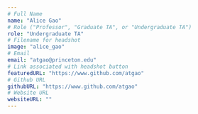 ```yaml
---
# Full Name
name: "Alice Gao"
# Role ("Professor", "Graduate TA", or "Undergraduate TA")
role: "Undergraduate TA"
# Filename for headshot
image: "alice_gao"
# Email
email: "atgao@princeton.edu"
# Link associated with headshot button
featuredURL: "https://www.github.com/atgao"
# Github URL
githubURL: "https://www.github.com/atgao"
# Website URL
websiteURL: ""
---
```

